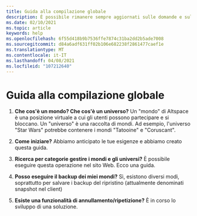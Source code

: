 ```yaml
---
title: Guida alla compilazione globale
description: È possibile rimanere sempre aggiornati sulle domande e sulle soluzioni più recenti per la compilazione globale in AltspaceVR.
ms.date: 02/10/2021
ms.topic: article
keywords: help
ms.openlocfilehash: 6f55d418b9b7536ffe7874c31ba2dd2b5ade7008
ms.sourcegitcommit: d84a6adf631ff02b106e682238f2861477caef1e
ms.translationtype: MT
ms.contentlocale: it-IT
ms.lasthandoff: 04/08/2021
ms.locfileid: "107212640"
---
```

# <a name="world-building-help"></a>Guida alla compilazione globale

1. **Che cos'è un mondo? Che cos'è un universo?**
Un "mondo" di Altspace è una posizione virtuale a cui gli utenti possono partecipare e si bloccano. Un "universo" è una raccolta di mondi. Ad esempio, l'universo "Star Wars" potrebbe contenere i mondi "Tatooine" e "Coruscant".

2. **Come iniziare?**
Abbiamo anticipato le tue esigenze e abbiamo creato questa guida.

3. **Ricerca per categorie gestire i mondi e gli universi?**
È possibile eseguire questa operazione nel sito Web. Ecco una guida. 

4. **Posso eseguire il backup dei miei mondi?**
Sì, esistono diversi modi, soprattutto per salvare i backup del ripristino (attualmente denominati snapshot nel client)

5. **Esiste una funzionalità di annullamento/ripetizione?**
È in corso lo sviluppo di una soluzione.